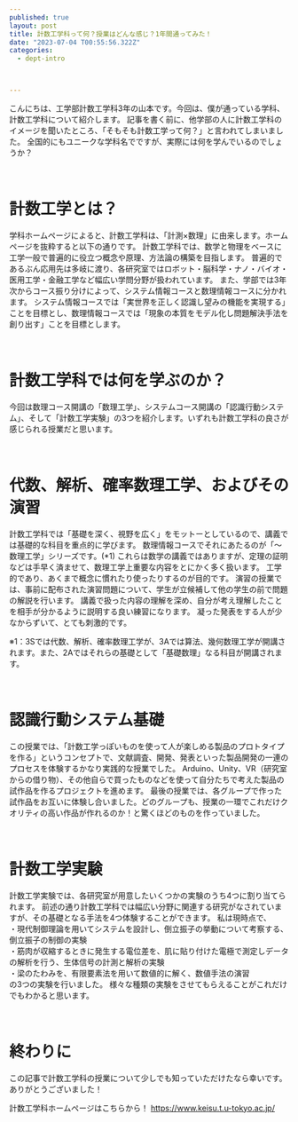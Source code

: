 ```yaml
---
published: true
layout: post
title: 計数工学科って何？授業はどんな感じ？1年間通ってみた！
date: "2023-07-04 T00:55:56.322Z"
categories:
  - dept-intro



---
```

こんにちは、工学部計数工学科3年の山本です。今回は、僕が通っている学科、計数工学科について紹介します。
記事を書く前に、他学部の人に計数工学科のイメージを聞いたところ、「そもそも計数工学って何？」と言われてしまいました。
全国的にもユニークな学科名でですが、実際には何を学んでいるのでしょうか？

<br>

# 計数工学とは？
学科ホームページによると、計数工学科は、「計測×数理」に由来します。ホームページを抜粋すると以下の通りです。
計数工学科では、数学と物理をベースに工学一般で普遍的に役立つ概念や原理、方法論の構築を目指します。
普遍的であるぶん応用先は多岐に渡り、各研究室ではロボット・脳科学・ナノ・バイオ・医用工学・金融工学など幅広い学問分野が扱われています。
また、学部では3年次からコース振り分けによって、システム情報コースと数理情報コースに分かれます。
システム情報コースでは「実世界を正しく認識し望みの機能を実現する」ことを目標とし、数理情報コースでは「現象の本質をモデル化し問題解決手法を創り出す」ことを目標とします。

<br>

# 計数工学科では何を学ぶのか？
今回は数理コース開講の「数理工学」、システムコース開講の「認識行動システム」、そして「計数工学実験」の3つを紹介します。いずれも計数工学科の良さが感じられる授業だと思います。

<br>

# 代数、解析、確率数理工学、およびその演習
計数工学科では「基礎を深く、視野を広く」をモットーとしているので、講義では基礎的な科目を重点的に学びます。
数理情報コースでそれにあたるのが「～数理工学」シリーズです。(*1)
これらは数学の講義ではありますが、定理の証明などは手早く済ませて、数理工学上重要な内容をとにかく多く扱います。
工学的であり、あくまで概念に慣れたり使ったりするのが目的です。
演習の授業では、事前に配布された演習問題について、学生が立候補して他の学生の前で問題の解説を行います。
講義で扱った内容の理解を深め、自分が考え理解したことを相手が分かるように説明する良い練習になります。
凝った発表をする人が少なからずいて、とても刺激的です。

※1：3Sでは代数、解析、確率数理工学が、3Aでは算法、幾何数理工学が開講されます。また、2Aではそれらの基礎として「基礎数理」なる科目が開講されます。

<br>

# 認識行動システム基礎
この授業では、「計数工学っぽいものを使って人が楽しめる製品のプロトタイプを作る」というコンセプトで、文献調査、開発、発表といった製品開発の一連のプロセスを体験するかなり実践的な授業でした。
Arduino、Unity、VR（研究室からの借り物）、その他自らで買ったものなどを使って自分たちで考えた製品の試作品を作るプロジェクトを進めます。
最後の授業では、各グループで作った試作品をお互いに体験し合いました。どのグループも、授業の一環でこれだけクオリティの高い作品が作れるのか！と驚くほどのものを作っていました。

<br>

# 計数工学実験
計数工学実験では、各研究室が用意したいくつかの実験のうち4つに割り当てられます。
前述の通り計数工学科では幅広い分野に関連する研究がなされていますが、その基礎となる手法を4つ体験することができます。
私は現時点で、
<br>
・現代制御理論を用いてシステムを設計し、倒立振子の挙動について考察する、倒立振子の制御の実験
<br>
・筋肉が収縮するときに発生する電位差を、肌に貼り付けた電極で測定しデータの解析を行う、生体信号の計測と解析の実験
<br>
・梁のたわみを、有限要素法を用いて数値的に解く、数値手法の演習
<br>
の3つの実験を行いました。
様々な種類の実験をさせてもらえることがこれだけでもわかると思います。

<br>

# 終わりに
この記事で計数工学科の授業について少しでも知っていただけたなら幸いです。
ありがとうございました！

計数工学科ホームページはこちらから！
https://www.keisu.t.u-tokyo.ac.jp/
